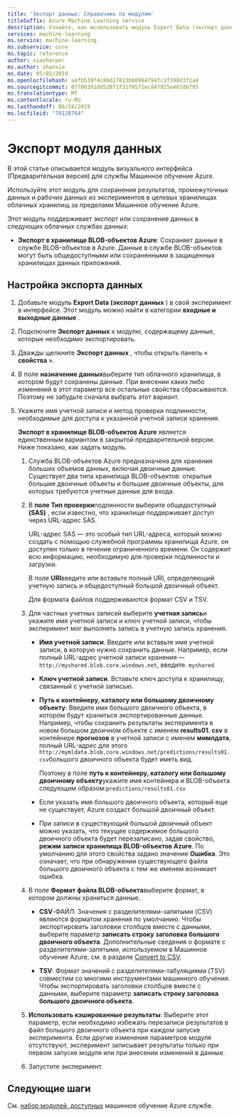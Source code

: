 ```yaml
---
title: 'Экспорт данных: Справочник по модулям'
titleSuffix: Azure Machine Learning service
description: Узнайте, как использовать модуль Export Data (экспорт данных) в службе Машинное обучение Azure, чтобы сохранять результаты, промежуточные данные и рабочие данные из экспериментов в целевых хранилищах облачных хранилищ за пределами Машинное обучение Azure.
services: machine-learning
ms.service: machine-learning
ms.subservice: core
ms.topic: reference
author: xiaoharper
ms.author: zhanxia
ms.date: 05/02/2019
ms.openlocfilehash: a4fb539f4c86d27813b60964794fc1f398d3f2a4
ms.sourcegitcommit: 07700392dd52071f31f0571ec847925e467d6795
ms.translationtype: MT
ms.contentlocale: ru-RU
ms.lasthandoff: 08/28/2019
ms.locfileid: "70128764"
---
```

# <a name="export-data-module"></a>Экспорт модуля данных

В этой статье описывается модуль визуального интерфейса (Предварительная версия) для службы Машинное обучение Azure.

Используйте этот модуль для сохранения результатов, промежуточных данных и рабочих данных из экспериментов в целевых хранилищах облачных хранилищ за пределами Машинное обучение Azure.

Этот модуль поддерживает экспорт или сохранение данных в следующих облачных службах данных:


- **Экспорт в хранилище BLOB-объектов Azure**: Сохраняет данные в службе BLOB-объектов в Azure. Данные в службе BLOB-объектов могут быть общедоступными или сохраненными в защищенных хранилищах данных приложений.

  
## <a name="how-to-configure-export-data"></a>Настройка экспорта данных

1. Добавьте модуль **Export Data (экспорт данных** ) в свой эксперимент в интерфейсе. Этот модуль можно найти в категории **входные и выходные данные** .

2. Подключите **Экспорт данных** к модулю, содержащему данные, которые необходимо экспортировать.

3. Дважды щелкните **Экспорт данных** , чтобы открыть панель « **свойства** ».

4. В поле **назначение данных**выберите тип облачного хранилища, в котором будут сохранены данные. При внесении каких либо изменений в этот параметр все остальные свойства сбрасываются. Поэтому не забудьте сначала выбрать этот вариант.

5. Укажите имя учетной записи и метод проверки подлинности, необходимые для доступа к указанной учетной записи хранения.

    **Экспорт в хранилище BLOB-объектов Azure** является единственным вариантом в закрытой предварительной версии. Ниже показано, как задать модуль.
    1. Служба BLOB-объектов Azure предназначена для хранения больших объемов данных, включая двоичные данные. Существует два типа хранилища BLOB-объектов: открытые большие двоичные объекты и большие двоичные объекты, для которых требуются учетные данные для входа.

    2. В **поле Тип проверки**подлинности выберите общедоступный **(SAS)** , если известно, что хранилище поддерживает доступ через URL-адрес SAS.

          URL-адрес SAS — это особый тип URL-адреса, который можно создать с помощью служебной программы хранилища Azure. он доступен только в течение ограниченного времени.  Он содержит всю информацию, необходимую для проверки подлинности и загрузки.

        В поле **URI**введите или вставьте полный URI, определяющий учетную запись и общедоступный большой двоичный объект.

        Для формата файлов поддерживаются формат CSV и TSV.

    3. Для частных учетных записей выберите **учетная запись**и укажите имя учетной записи и ключ учетной записи, чтобы эксперимент мог выполнять запись в учетную запись хранения.

         - **Имя учетной записи**. Введите или вставьте имя учетной записи, в которую нужно сохранить данные. Например, если полный URL-адрес учетной записи хранения — `http://myshared.blob.core.windows.net`, введите. `myshared`

        - **Ключ учетной записи**. Вставьте ключ доступа к хранилищу, связанный с учетной записью.

        -  **Путь к контейнеру, каталогу или большому двоичному объекту**: Введите имя большого двоичного объекта, в котором будут храниться экспортированные данные. Например, чтобы сохранить результаты эксперимента в новом большом двоичном объекте с именем **results01. csv** в контейнере **прогнозов** в учетной записи с именем **мимлдата**, полный URL-адрес для этого `http://mymldata.blob.core.windows.net/predictions/results01.csv`большого двоичного объекта будет иметь вид.

            Поэтому в поле **путь к контейнеру, каталогу или большому двоичному объекту**укажите имя контейнера и BLOB-объекта следующим образом:`predictions/results01.csv`

        - Если указать имя большого двоичного объекта, который еще не существует, Azure создаст большой двоичный объект.

       -  При записи в существующий большой двоичный объект можно указать, что текущее содержимое большого двоичного объекта будет перезаписано, задав свойство, **режим записи хранилища BLOB-объектов Azure**. По умолчанию для этого свойства задано значение **Ошибка**. Это означает, что при обнаружении существующего файла большого двоичного объекта с тем же именем возникает ошибка.


    4. В поле **Формат файла BLOB-объекта**выберите формат, в котором должны храниться данные.

        - **CSV**-ФАЙЛ: Значения с разделителями-запятыми (CSV) являются форматом хранения по умолчанию. Чтобы экспортировать заголовки столбцов вместе с данными, выберите параметр **записать строку заголовка большого двоичного объекта**.  Дополнительные сведения о формате с разделителями-запятыми, используемом в Машинное обучение Azure, см. в разделе [Convert to CSV](./convert-to-csv.md).

        - **TSV**: Формат значений с разделителями-табуляциями (TSV) совместим со многими инструментами машинного обучения. Чтобы экспортировать заголовки столбцов вместе с данными, выберите параметр **записать строку заголовка большого двоичного объекта**.  

 
    5. **Использовать кэшированные результаты**: Выберите этот параметр, если необходимо избежать перезаписи результатов в файл большого двоичного объекта при каждом запуске эксперимента. Если другие изменения параметров модуля отсутствуют, эксперимент записывает результаты только при первом запуске модуля или при внесении изменений в данные.

    6. Запустите эксперимент.

## <a name="next-steps"></a>Следующие шаги

См. [набор модулей, доступных](module-reference.md) машинное обучение Azure службе. 